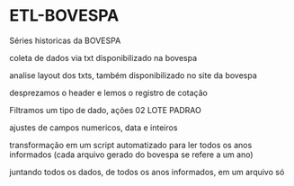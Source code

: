 # ETL-BOVESPA


Séries historicas da BOVESPA

coleta de dados via txt disponibilizado na bovespa

analise layout dos txts, também disponibilizado no site da bovespa

desprezamos o header e lemos o registro de cotação

Filtramos um tipo de dado, ações 02 LOTE PADRAO

ajustes de campos numericos, data e inteiros

transformação em um script automatizado para ler todos os anos informados (cada arquivo gerado do bovespa se refere a um ano)

juntando todos os dados, de todos os anos informados, em um arquivo só
